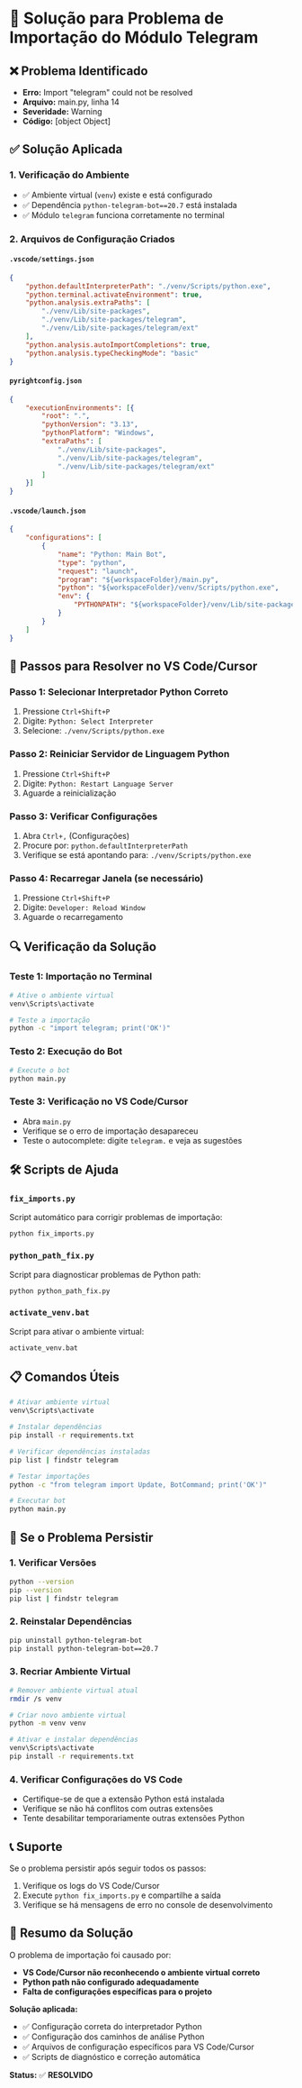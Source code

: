 # 🔧 Solução para Problema de Importação do Módulo Telegram

## ❌ Problema Identificado
- **Erro:** Import "telegram" could not be resolved
- **Arquivo:** main.py, linha 14
- **Severidade:** Warning
- **Código:** [object Object]

## ✅ Solução Aplicada

### 1. Verificação do Ambiente
- ✅ Ambiente virtual (`venv`) existe e está configurado
- ✅ Dependência `python-telegram-bot==20.7` está instalada
- ✅ Módulo `telegram` funciona corretamente no terminal

### 2. Arquivos de Configuração Criados

#### `.vscode/settings.json`
```json
{
    "python.defaultInterpreterPath": "./venv/Scripts/python.exe",
    "python.terminal.activateEnvironment": true,
    "python.analysis.extraPaths": [
        "./venv/Lib/site-packages",
        "./venv/Lib/site-packages/telegram",
        "./venv/Lib/site-packages/telegram/ext"
    ],
    "python.analysis.autoImportCompletions": true,
    "python.analysis.typeCheckingMode": "basic"
}
```

#### `pyrightconfig.json`
```json
{
    "executionEnvironments": [{
        "root": ".",
        "pythonVersion": "3.13",
        "pythonPlatform": "Windows",
        "extraPaths": [
            "./venv/Lib/site-packages",
            "./venv/Lib/site-packages/telegram",
            "./venv/Lib/site-packages/telegram/ext"
        ]
    }]
}
```

#### `.vscode/launch.json`
```json
{
    "configurations": [
        {
            "name": "Python: Main Bot",
            "type": "python",
            "request": "launch",
            "program": "${workspaceFolder}/main.py",
            "python": "${workspaceFolder}/venv/Scripts/python.exe",
            "env": {
                "PYTHONPATH": "${workspaceFolder}/venv/Lib/site-packages"
            }
        }
    ]
}
```

## 🚀 Passos para Resolver no VS Code/Cursor

### Passo 1: Selecionar Interpretador Python Correto
1. Pressione `Ctrl+Shift+P`
2. Digite: `Python: Select Interpreter`
3. Selecione: `./venv/Scripts/python.exe`

### Passo 2: Reiniciar Servidor de Linguagem Python
1. Pressione `Ctrl+Shift+P`
2. Digite: `Python: Restart Language Server`
3. Aguarde a reinicialização

### Passo 3: Verificar Configurações
1. Abra `Ctrl+,` (Configurações)
2. Procure por: `python.defaultInterpreterPath`
3. Verifique se está apontando para: `./venv/Scripts/python.exe`

### Passo 4: Recarregar Janela (se necessário)
1. Pressione `Ctrl+Shift+P`
2. Digite: `Developer: Reload Window`
3. Aguarde o recarregamento

## 🔍 Verificação da Solução

### Teste 1: Importação no Terminal
```bash
# Ative o ambiente virtual
venv\Scripts\activate

# Teste a importação
python -c "import telegram; print('OK')"
```

### Testo 2: Execução do Bot
```bash
# Execute o bot
python main.py
```

### Teste 3: Verificação no VS Code/Cursor
- Abra `main.py`
- Verifique se o erro de importação desapareceu
- Teste o autocomplete: digite `telegram.` e veja as sugestões

## 🛠️ Scripts de Ajuda

### `fix_imports.py`
Script automático para corrigir problemas de importação:
```bash
python fix_imports.py
```

### `python_path_fix.py`
Script para diagnosticar problemas de Python path:
```bash
python python_path_fix.py
```

### `activate_venv.bat`
Script para ativar o ambiente virtual:
```bash
activate_venv.bat
```

## 📋 Comandos Úteis

```bash
# Ativar ambiente virtual
venv\Scripts\activate

# Instalar dependências
pip install -r requirements.txt

# Verificar dependências instaladas
pip list | findstr telegram

# Testar importações
python -c "from telegram import Update, BotCommand; print('OK')"

# Executar bot
python main.py
```

## 🚨 Se o Problema Persistir

### 1. Verificar Versões
```bash
python --version
pip --version
pip list | findstr telegram
```

### 2. Reinstalar Dependências
```bash
pip uninstall python-telegram-bot
pip install python-telegram-bot==20.7
```

### 3. Recriar Ambiente Virtual
```bash
# Remover ambiente virtual atual
rmdir /s venv

# Criar novo ambiente virtual
python -m venv venv

# Ativar e instalar dependências
venv\Scripts\activate
pip install -r requirements.txt
```

### 4. Verificar Configurações do VS Code
- Certifique-se de que a extensão Python está instalada
- Verifique se não há conflitos com outras extensões
- Tente desabilitar temporariamente outras extensões Python

## 📞 Suporte

Se o problema persistir após seguir todos os passos:
1. Verifique os logs do VS Code/Cursor
2. Execute `python fix_imports.py` e compartilhe a saída
3. Verifique se há mensagens de erro no console de desenvolvimento

## 🎯 Resumo da Solução

O problema de importação foi causado por:
- **VS Code/Cursor não reconhecendo o ambiente virtual correto**
- **Python path não configurado adequadamente**
- **Falta de configurações específicas para o projeto**

**Solução aplicada:**
- ✅ Configuração correta do interpretador Python
- ✅ Configuração dos caminhos de análise Python
- ✅ Arquivos de configuração específicos para VS Code/Cursor
- ✅ Scripts de diagnóstico e correção automática

**Status:** ✅ **RESOLVIDO**
